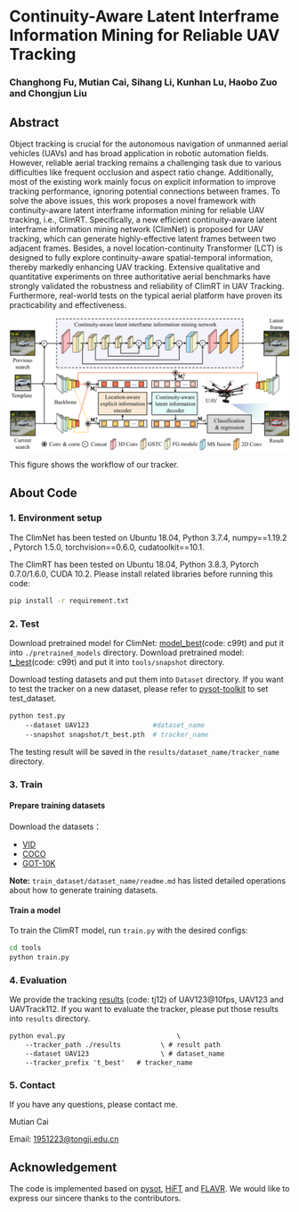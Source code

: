 # Continuity-Aware Latent Interframe Information Mining for Reliable UAV Tracking

### Changhong Fu, Mutian Cai, Sihang Li, Kunhan Lu, Haobo Zuo and Chongjun Liu


## Abstract
Object tracking is crucial for the autonomous navigation of unmanned aerial vehicles (UAVs) and has broad application in robotic automation fields. However, reliable aerial tracking remains a challenging task due to various difficulties like frequent occlusion and aspect ratio change. Additionally, most of the existing work mainly focus on explicit information to improve tracking performance, ignoring potential connections between frames. To solve the above issues, this work proposes a novel framework with continuity-aware latent interframe information mining for reliable UAV tracking, i.e., ClimRT. Specifically, a new efficient continuity-aware latent interframe information mining network (ClimNet) is proposed for UAV tracking, which can generate highly-effective latent frames between two adjacent frames. Besides, a novel location-continuity Transformer (LCT) is designed to fully explore continuity-aware spatial-temporal information, thereby markedly enhancing UAV tracking. Extensive qualitative and quantitative experiments on three authoritative aerial benchmarks have strongly validated the robustness and reliability of ClimRT in UAV Tracking. Furthermore, real-world tests on the typical aerial platform have proven its practicability and effectiveness.

![Workflow of our tracker](https://github.com/cvmutian/ClimRT/blob/main/imgs/img1.png)

This figure shows the workflow of our tracker.

## About Code
### 1. Environment setup
The ClimNet has been tested on Ubuntu 18.04, Python 3.7.4, numpy==1.19.2 , Pytorch 1.5.0, torchvision==0.6.0, cudatoolkit==10.1.

The ClimRT has been tested on Ubuntu 18.04, Python 3.8.3, Pytorch 0.7.0/1.6.0, CUDA 10.2.
Please install related libraries before running this code: 
```bash
pip install -r requirement.txt
```

### 2. Test
Download pretrained model for ClimNet: [model_best](https://pan.baidu.com/s/1QeU7OcTqHksZXscBq3skiw)(code: c99t) and put it into `./pretrained_models` directory.
Download pretrained model: [t_best](https://pan.baidu.com/s/1QeU7OcTqHksZXscBq3skiw)(code: c99t) and put it into `tools/snapshot` directory.

Download testing datasets and put them into `Dataset` directory. If you want to test the tracker on a new dataset, please refer to [pysot-toolkit](https://github.com/StrangerZhang/pysot-toolkit) to set test_dataset.

```bash 
python test.py                                
	--dataset UAV123                #dataset_name
	--snapshot snapshot/t_best.pth  # tracker_name
```
The testing result will be saved in the `results/dataset_name/tracker_name` directory.

### 3. Train

#### Prepare training datasets

Download the datasets：
* [VID](http://image-net.org/challenges/LSVRC/2017/)
* [COCO](http://cocodataset.org)
* [GOT-10K](http://got-10k.aitestunion.com/downloads)


**Note:** `train_dataset/dataset_name/readme.md` has listed detailed operations about how to generate training datasets.


#### Train a model
To train the ClimRT model, run `train.py` with the desired configs:

```bash
cd tools
python train.py
```

### 4. Evaluation
We provide the tracking [results](https://pan.baidu.com/s/1RVSiq7XUJCQnyXtoRq9SYg) (code: tj12) of UAV123@10fps, UAV123 and UAVTrack112. If you want to evaluate the tracker, please put those results into  `results` directory.
```
python eval.py 	                          \
	--tracker_path ./results          \ # result path
	--dataset UAV123                  \ # dataset_name
	--tracker_prefix 't_best'   # tracker_name
```

### 5. Contact
If you have any questions, please contact me.

Mutian Cai

Email: [1951223@tongji.edu.cn](1951223@tongji.edu.cn)



## Acknowledgement
The code is implemented based on [pysot](https://github.com/STVIR/pysot), [HiFT](https://github.com/vision4robotics/HiFT) and [FLAVR](https://github.com/tarun005/FLAVR). We would like to express our sincere thanks to the contributors.
